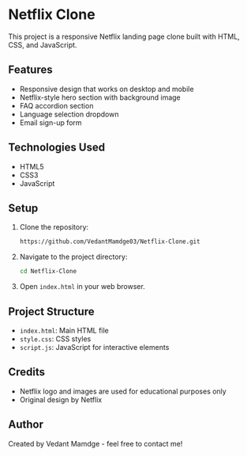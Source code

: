 # Netflix Clone

This project is a responsive Netflix landing page clone built with HTML, CSS, and JavaScript.

## Features

- Responsive design that works on desktop and mobile
- Netflix-style hero section with background image
- FAQ accordion section
- Language selection dropdown
- Email sign-up form

## Technologies Used

- HTML5
- CSS3
- JavaScript

## Setup

1. Clone the repository:
    ```sh
    https://github.com/VedantMamdge03/Netflix-Clone.git
    ```
2. Navigate to the project directory:
    ```sh
    cd Netflix-Clone
    ```
3. Open `index.html` in your web browser.

## Project Structure

- `index.html`: Main HTML file
- `style.css`: CSS styles
- `script.js`: JavaScript for interactive elements

## Credits

- Netflix logo and images are used for educational purposes only
- Original design by Netflix

## Author

Created by Vedant Mamdge - feel free to contact me!
